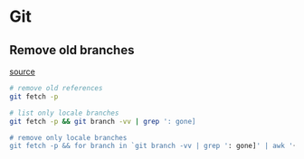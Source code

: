 # Git

## Remove old branches

[source](https://bitspeicher.blog/veraltete-git-branches-loswerden/)

```bash
# remove old references
git fetch -p

# list only locale branches
git fetch -p && git branch -vv | grep ': gone]

# remove only locale branches
git fetch -p && for branch in `git branch -vv | grep ': gone]' | awk '{print $1}'`; do git branch -D $branch; done
```
